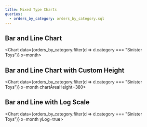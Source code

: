 ```yaml
---
title: Mixed Type Charts
queries:
  - orders_by_category: orders_by_category.sql
---
```


## Bar and Line Chart

<Chart
data={orders_by_category.filter(d => d.category === "Sinister Toys")}
x=month>
<Bar y=sales_usd0k/>
<Line y=num_orders_num0/>
<ReferenceLine x='2020-01-01' label=date lineColor=base-content-muted/>
</Chart>

## Bar and Line Chart with Custom Height

<Chart
data={orders_by_category.filter(d => d.category === "Sinister Toys")}
x=month
chartAreaHeight=380>
<Bar y=sales_usd0k/>
<Line y=num_orders_num0/>
</Chart>


## Bar and Line with Log Scale

<Chart
data={orders_by_category.filter(d => d.category === "Sinister Toys")}
x=month
yLog=true>
<Bar y=sales_usd0k/>
<Line y=num_orders_num0/>
<ReferenceLine x='2020-01-01' label=date lineColor=base-content-muted/>
</Chart>
